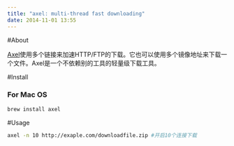 ```yaml
---
title: "axel: multi-thread fast downloading"
date: 2014-11-01 13:55
---
```


#About

[Axel](http://axel.alioth.debian.org/)使用多个链接来加速HTTP/FTP的下载。它也可以使用多个镜像地址来下载一个文件。Axel是一个不依赖别的工具的轻量级下载工具。

#Install

### For Mac OS

```bash
brew install axel
```

#Usage

```bash
axel -n 10 http://exaple.com/downloadfile.zip #开启10个连接下载
```

